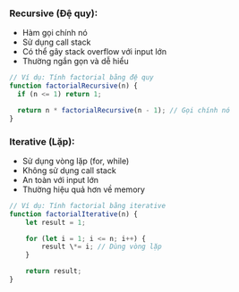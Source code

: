 ### Recursive (Đệ quy):

- Hàm gọi chính nó
- Sử dụng call stack
- Có thể gây stack overflow với input lớn
- Thường ngắn gọn và dễ hiểu

```javascript
// Ví dụ: Tính factorial bằng đệ quy
function factorialRecursive(n) {
  if (n <= 1) return 1;

  return n * factorialRecursive(n - 1); // Gọi chính nó
}
```

### Iterative (Lặp):

- Sử dụng vòng lặp (for, while)
- Không sử dụng call stack
- An toàn với input lớn
- Thường hiệu quả hơn về memory

```javascript
// Ví dụ: Tính factorial bằng iterative
function factorialIterative(n) {
    let result = 1;

    for (let i = 1; i <= n; i++) {
        result \*= i; // Dùng vòng lặp
    }

    return result;
}
```
